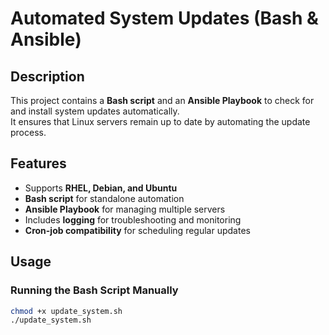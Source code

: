 # Automated System Updates (Bash & Ansible)

## Description
This project contains a **Bash script** and an **Ansible Playbook** to check for and install system updates automatically.  
It ensures that Linux servers remain up to date by automating the update process.

## Features
- Supports **RHEL, Debian, and Ubuntu**
- **Bash script** for standalone automation
- **Ansible Playbook** for managing multiple servers
- Includes **logging** for troubleshooting and monitoring
- **Cron-job compatibility** for scheduling regular updates

## Usage
### Running the Bash Script Manually
```bash
chmod +x update_system.sh
./update_system.sh

